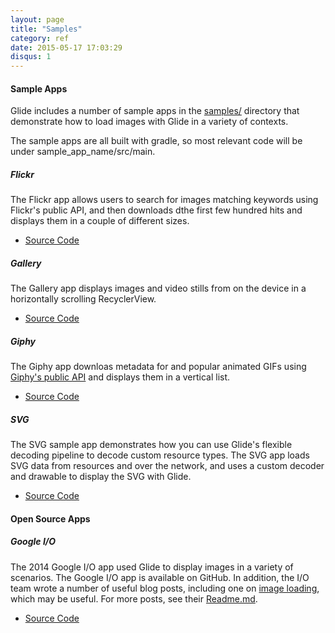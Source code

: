 ```yaml
---
layout: page
title: "Samples"
category: ref
date: 2015-05-17 17:03:29
disqus: 1
---
```


#### Sample Apps
Glide includes a number of sample apps in the [samples/][1] directory that demonstrate how to load images with Glide in a variety of contexts.

The sample apps are all built with gradle, so most relevant code will be under sample\_app\_name/src/main.

##### Flickr
The Flickr app allows users to search for images matching keywords using Flickr's public API, and then downloads dthe first few hundred hits and displays them in a couple of different sizes.

* [Source Code][2]

##### Gallery
The Gallery app displays images and video stills from on the device in a horizontally scrolling RecyclerView.

* [Source Code][3]

##### Giphy
The Giphy app downloas metadata for and popular animated GIFs using [Giphy's public API][4] and displays them in a vertical list.

* [Source Code][5]

##### SVG
The SVG sample app demonstrates how you can use Glide's flexible decoding pipeline to decode custom resource types. The SVG app loads SVG data from resources and over the network, and uses a custom decoder and drawable to display the SVG with Glide.

* [Source Code][6]

#### Open Source Apps

##### Google I/O
The 2014 Google I/O app used Glide to display images in a variety of scenarios. The Google I/O app is available on GitHub. In addition, the I/O team wrote a number of useful blog posts, including one on [image loading][7], which may be useful. For more posts, see their [Readme.md][8].

* [Source Code][9]

[1]: https://github.com/bumptech/glide/tree/master/samples
[2]: https://github.com/bumptech/glide/tree/master/samples/flickr
[3]: https://github.com/bumptech/glide/tree/master/samples/gallery
[4]: https://api.giphy.com/
[5]: https://github.com/bumptech/glide/tree/master/samples/giphy
[6]: https://github.com/bumptech/glide/tree/master/samples/svg
[7]: https://github.com/google/iosched/blob/master/doc/IMAGES.md
[8]: https://github.com/google/iosched/blob/master/README.md#how-to-work-with-the-source
[9]: https://github.com/google/iosched


